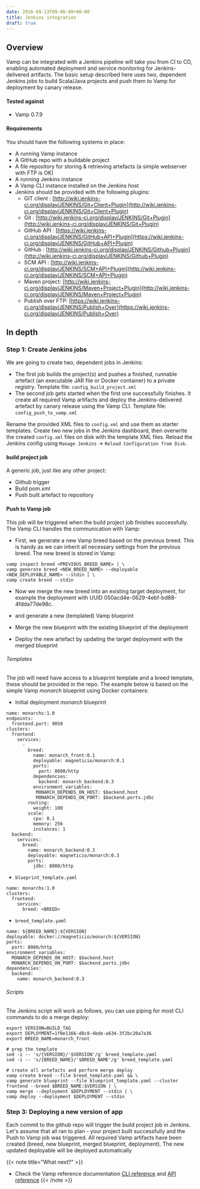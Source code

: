 ```yaml
---
date: 2016-09-13T09:00:00+00:00
title: Jenkins integration
draft: true
---
```

## Overview

Vamp can be integrated with a Jenkins pipeline will take you from CI to CD, enabling automated deployment and service monitoring for Jenkins-delivered artifacts. The basic setup described here uses two, dependent Jenkins jobs to build Scala/Java projects and push them to Vamp for deployment by canary release.

#### Tested against
* Vamp 0.7.9

#### Requirements

You should have the following systems in place:

* A running Vamp instance
* A GitHub repo with a buildable project
* A file repository for storing & retrieving artefacts (a simple webserver with FTP is OK)
* A running Jenkins instance
* A Vamp CLI instance installed on the Jenkins host
* Jenkins should be provided with the following plugins:
  * GIT client : [http://wiki.jenkins-ci.org/display/JENKINS/Git+Client+Plugin](http://wiki.jenkins-ci.org/display/JENKINS/Git+Client+Plugin)
  * Git : [http://wiki.jenkins-ci.org/display/JENKINS/Git+Plugin](http://wiki.jenkins-ci.org/display/JENKINS/Git+Plugin)
  * GitHub API : [https://wiki.jenkins-ci.org/display/JENKINS/GitHub+API+Plugin](https://wiki.jenkins-ci.org/display/JENKINS/GitHub+API+Plugin)
  * GitHub : [http://wiki.jenkins-ci.org/display/JENKINS/Github+Plugin](http://wiki.jenkins-ci.org/display/JENKINS/Github+Plugin)
  * SCM API : [http://wiki.jenkins-ci.org/display/JENKINS/SCM+API+Plugin](http://wiki.jenkins-ci.org/display/JENKINS/SCM+API+Plugin)
  * Maven project: [http://wiki.jenkins-ci.org/display/JENKINS/Maven+Project+Plugin](http://wiki.jenkins-ci.org/display/JENKINS/Maven+Project+Plugin)
  * Publish over FTP: [https://wiki.jenkins-ci.org/display/JENKINS/Publish+Over](https://wiki.jenkins-ci.org/display/JENKINS/Publish+Over)

## In depth

### Step 1: Create Jenkins jobs

We are going to create two, dependent jobs in Jenkins:

* The first job builds the project(s) and pushes a finished, runnable artefact (an executable JAR file or Docker container) to a private registry. Template file: `config_build_project.xml`
* The second job gets started when the first one successfully finishes. It create all required Vamp artifacts and deploy the Jenkins-delivered artefact by canary release using the Vamp CLI. Template file: `config_push_to_vamp.xml`

Rename the provided XML files to `config.xml` and use them as starter templates. Create two new jobs in the Jenkins dashboard, then overwrite the created `config.xml` files on disk with the template XML files. Reload the Jenkins config using `Manage Jenkins` -> `Reload Configuration from Disk`.


#### build project job
A generic job, just like any other project:

* Github trigger
* Build pom.xml
* Push built artefact to repository

#### Push to Vamp job
This job will be triggered when the build project job finishes successfully. The Vamp CLI handles the communication with Vamp:

* First, we generate a new Vamp breed based on the previous breed. This is handy as we can inherit all necessary settings from the previous breed. The new breed is stored in Vamp:
```
vamp inspect breed <PREVIOUS_BREED_NAME> | \
vamp generate breed <NEW_BREED_NAME> --deployable <NEW_DEPLOYABLE_NAME> --stdin | \
vamp create breed --stdin
```

* Now we merge the new breed into an existing target deployment, for example the deployment with UUID 050acd4e-0629-4ebf-bd88-4fdda77de98c.


* and generate a new (templated) Vamp blueprint 
* Merge the new blueprint with the existing blueprint of the deployment
* Deploy the new artefact by updating the target deployment with the merged blueprint

###### Templates

The job will need have access to a blueprint template and a breed template, these should be provided in the repo. The example below is based on the simple Vamp _monarch_ blueprint using Docker containers: 

* Initial deployment _monarch_ blueprint
```
name: monarchs:1.0
endpoints:
  frontend.port: 9050
clusters:
  frontend:
    services:
      -
        breed:
          name: monarch_front:0.1
          deployable: magneticio/monarch:0.1
          ports:
            port: 8080/http
          dependencies:
            backend: monarch_backend:0.3
          environment_variables:
           MONARCH_DEPENDS_ON_HOST: $backend.host
           MONARCH_DEPENDS_ON_PORT: $backend.ports.jdbc
        routing:
          weight: 100
        scale:
          cpu: 0.1
          memory: 256
          instances: 1
  backend:
    services:
      breed:
        name: monarch_backend:0.3
        deployable: magneticio/monarch:0.3
        ports:
          jdbc: 8080/http
```

* `blueprint_template.yaml`
```
name: monarchs:1.0
clusters:
  frontend:
    services:
      breed: <BREED>
```

* `breed_template.yaml`
```
name: ${BREED_NAME}:${VERSION}
deployable: docker://magneticio/monarch:${VERSION}
ports:
  port: 8080/http
environment_variables:
  MONARCH_DEPENDS_ON_HOST: $backend.host
  MONARCH_DEPENDS_ON_PORT: $backend.ports.jdbc
dependencies:
  backend:
    name: monarch_backend:0.3
```

###### Scripts

The Jenkins script will work as follows, you can use piping for most CLI commands to do a merge deploy:

```
export VERSION=BUILD_TAG
export DEPLOYMENT=1f0e1166-d8c8-4bde-a634-3f2bc20a7a36
export BREED_NAME=monarch_front

# prep the template
sed -i -- 's/{VERSION}/'$VERSION'/g' breed_template.yaml
sed -i -- 's/{BREED_NAME}/'$BREED_NAME'/g' breed_template.yaml

# create all artefacts and perform merge deploy
vamp create breed --file breed_template.yaml && \ 
vamp generate blueprint --file blueprint_template.yaml --cluster frontend --breed $BREED_NAME:$VERSION | \
vamp merge --deployment $DEPLOYMENT --stdin | \
vamp deploy --deployment $DEPLOYMENT --stdin
```

### Step 3: Deploying a new version of app

Each commit to the github repo will trigger the build project job in Jenkins. Let's assume that all ran to plan - your project built successfully and the Push to Vamp job was triggered. All required Vamp artifacts have been created (breed, new blueprint, merged blueprint, deployment). The new updated deployable will be deployed automatically 




      
{{< note title="What next?" >}}
* Check the Vamp reference documentation [CLI reference](/documentation/cli/cli-reference) and [API reference](/documentation/api/api-reference)
{{< /note >}}